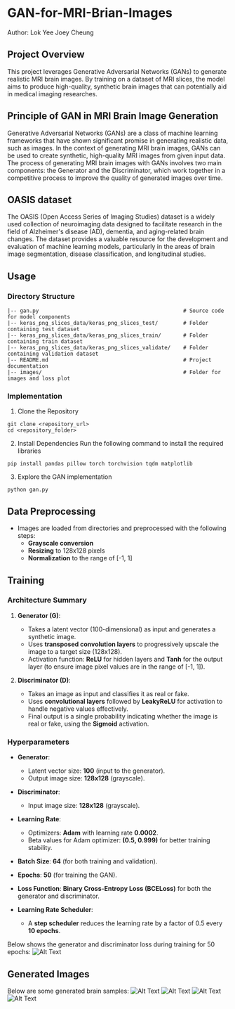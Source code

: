# GAN-for-MRI-Brian-Images
Author: Lok Yee Joey Cheung 

## Project Overview
This project leverages Generative Adversarial Networks (GANs) to generate realistic MRI brain images. By training on a dataset of MRI slices, the model aims to produce high-quality, synthetic brain images that can potentially aid in medical imaging researches.

## Principle of GAN in MRI Brain Image Generation 
Generative Adversarial Networks (GANs) are a class of machine learning frameworks that have shown significant promise in generating realistic data, such as images. In the context of generating MRI brain images, GANs can be used to create synthetic, high-quality MRI images from given input data. The process of generating MRI brain images with GANs involves two main components: the Generator and the Discriminator, which work together in a competitive process to improve the quality of generated images over time.

## OASIS dataset
The OASIS (Open Access Series of Imaging Studies) dataset is a widely used collection of neuroimaging data designed to facilitate research in the field of Alzheimer's disease (AD), dementia, and aging-related brain changes. The dataset provides a valuable resource for the development and evaluation of machine learning models, particularly in the areas of brain image segmentation, disease classification, and longitudinal studies.

## Usage

### Directory Structure
```
|-- gan.py                                              # Source code for model components
|-- keras_png_slices_data/keras_png_slices_test/        # Folder containing test dataset
|-- keras_png_slices_data/keras_png_slices_train/       # Folder containing train dataset
|-- keras_png_slices_data/keras_png_slices_validate/    # Folder containing validation dataset
|-- README.md                                           # Project documentation
|-- images/                                             # Folder for images and loss plot
```
### Implementation
1. Clone the Repository
```
git clone <repository_url>
cd <repository_folder>
```

2. Install Dependencies Run the following command to install the required libraries
```
pip install pandas pillow torch torchvision tqdm matplotlib
```

3. Explore the GAN implementation
``` 
python gan.py
```

## Data Preprocessing

- Images are loaded from directories and preprocessed with the following steps:
  - **Grayscale conversion**
  - **Resizing** to 128x128 pixels
  - **Normalization** to the range of [-1, 1]

## Training
### Architecture Summary

1. **Generator (G)**:
   - Takes a latent vector (100-dimensional) as input and generates a synthetic image.
   - Uses **transposed convolution layers** to progressively upscale the image to a target size (128x128).
   - Activation function: **ReLU** for hidden layers and **Tanh** for the output layer (to ensure image pixel values are in the range of [-1, 1]).
   
2. **Discriminator (D)**:
   - Takes an image as input and classifies it as real or fake.
   - Uses **convolutional layers** followed by **LeakyReLU** for activation to handle negative values effectively.
   - Final output is a single probability indicating whether the image is real or fake, using the **Sigmoid** activation.

### Hyperparameters

- **Generator**:
  - Latent vector size: **100** (input to the generator).
  - Output image size: **128x128** (grayscale).
  
- **Discriminator**:
  - Input image size: **128x128** (grayscale).
  
- **Learning Rate**:
  - Optimizers: **Adam** with learning rate **0.0002**.
  - Beta values for Adam optimizer: **(0.5, 0.999)** for better training stability.
  
- **Batch Size**: **64** (for both training and validation).
  
- **Epochs**: **50** (for training the GAN).
  
- **Loss Function**: **Binary Cross-Entropy Loss (BCELoss)** for both the generator and discriminator.

- **Learning Rate Scheduler**:
  - A **step scheduler** reduces the learning rate by a factor of 0.5 every **10 epochs**.

Below shows the generator and discriminator loss during training for 50 epochs: 
![Alt Text](images/plot_final_50_sch.png)

## Generated Images
Below are some generated brain samples: 
![Alt Text](images/final0_50_sch.png)
![Alt Text](images/final1_50_sch.png)
![Alt Text](images/final2_50_sch.png)
![Alt Text](images/final3_50_sch.png)